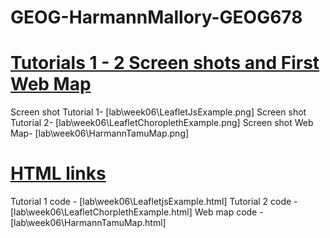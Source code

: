 # GEOG-HarmannMallory-GEOG678
# <ins>Tutorials 1 - 2 Screen shots and First Web Map</ins>

Screen shot Tutorial 1- [lab\week06\LeafletJsExample.png]
Screen shot Tutorial 2- [lab\week06\LeafletChoroplethExample.png]
Screen shot Web Map- [lab\week06\HarmannTamuMap.png]

# <ins> HTML links </ins>
Tutorial 1 code - [lab\week06\LeafletjsExample.html]
Tutorial 2 code - [lab\week06\LeafletChorplethExample.html]
Web map code - [lab\week06\HarmannTamuMap.html]

